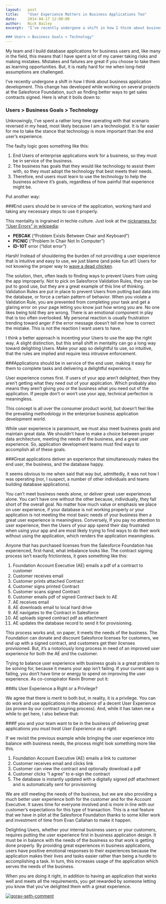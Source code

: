 ```yaml
---
layout:   post
title:    "User Experience Matters in Business Applications Too"
date:     2014-04-17 12:00:00
author:   Nick Bailey
excerpt:  "I’ve recently undergone a shift in how I think about business application development. This change has developed while working on several projects at the Salesforce Foundation, such as finding better ways to get sales contracts signed. Here is what it boils down to:

### Users > Business Goals > Technology"
---
```

My team and I build database applications for business users and, like many in the field, this means that I have spent a lot of my career taking risks and making mistakes. Mistakes and failures are great if you choose to take them as learning opportunities. But, it is really hard for me when long-held assumptions are challenged.

I’ve recently undergone a shift in how I think about business application development. This change has developed while working on several projects at the Salesforce Foundation, such as finding better ways to get sales contracts signed. Here is what it boils down to:

### Users > Business Goals > Technology

Unknowingly, I’ve spent a rather long time operating with that scenario reversed in my head, most likely because I am a technologist. It is far easier for me to take the stance that technology is more important than the end user’s experience.

The faulty logic goes something like this:

1. End Users of enterprise applications work for a business, so they must be in service of the business.
2. The business has goals that they would like technology to assist them with, so they must adopt the technology that best meets their needs.
3. Therefore, end users must learn to use the technology to help the business achieve it’s goals, regardless of how painful that experience might be.

Put another way:

###End users should be in service of the application, working hard and taking any necessary steps to use it properly.

This mentality is ingrained in techie culture. Just look at the [nicknames for “User Errors” in wikipedia](http://en.wikipedia.org/wiki/User_error):

* **PEBCAK** (“Problem Exists Between Chair and Keyboard”)
* **PICNIC** (“Problem In Chair Not In Computer”)
* **ID-10T** error (“Idiot error”)

Harsh! Instead of shouldering the burden of not providing a user experience that is intuitive and easy to use, we just blame (and poke fun at!) Users for not knowing the proper way to [wave a dead chicken](http://dictionary.reference.com/browse/wave+a+dead+chicken).

The solution, then, often leads to finding ways to prevent Users from using the app improperly. Not to pick on Salesforce Validation Rules, they can be put to good use, but they are a great example of this line of thinking. Validation Rules are put in place to prevent Users from putting bad data into the database, or force a certain pattern of behavior. When you violate a Validation Rule, you are prevented from completing your task and get a glaring error on your page letting you know just how wrong you are. No one likes being told they are wrong. There is an emotional component in play that is too often overlooked. My personal reaction is usually frustration trending toward anger if the error message doesn’t tell me how to correct the mistake. This is not the reaction I want users to have.

I think a better approach is incenting your Users to use the app the right way. A slight distinction, but this small shift in mentality can go a long way toward delighting Users. Make your app so delightful to use, so intuitive, that the rules are implied and require less intrusive enforcement.

###Applications should be in service of the end user, making it easy for them to complete tasks and delivering a delightful experience.

User experience comes first. If users of your app aren’t delighted, then they aren’t getting what they need out of your application. Which probably also means they aren’t giving you or the business what you need out of the application. If people don’t or won’t use your app, technical perfection is meaningless.

This concept is all over the consumer product world, but doesn’t feel like the prevailing methodology in the enterprise business application development world.

While user experience is paramount, we must also meet business goals and maintain great data. We shouldn’t have to make a choice between proper data architecture, meeting the needs of the business, and a great user experience. So, application development teams must find ways to accomplish all of these goals.

###Great applications deliver an experience that simultaneously makes the end user, the business, and the database happy.

It seems obvious to me when said that way but, admittedly, it was not how I was operating (nor, I suspect, a number of other individuals and teams building database applications).

You can’t meet business needs alone, or deliver great user experiences alone. You can’t have one without the other because, individually, they fall short of the overall goal. No matter how much value or emphasis we place on user experience, if your database is not working properly or your application is not meeting the most basic needs of your business then a great user experience is meaningless. Conversely, If you pay no attention to user experience, then the Users of your app spend their day frustrated when using your app and are most likely trying to find ways to do their work without using the application, which renders the application meaningless.

Anyone that has purchased licenses from the Salesforce Foundation has experienced, first-hand, what imbalance looks like. The contract signing process isn’t exactly frictionless, it goes something like this:

1. Foundation Account Executive (AE) emails a pdf of a contract to customer
2. Customer receives email
3. Customer prints attached Contract
4. Customer signs printed Contract
5. Customer scans signed Contract
6. Customer emails pdf of signed Contract back to AE
7. AE receives email
8. AE downloads email to local hard drive
9. AE navigates to the Contract in Salesforce
10. AE uploads signed contract pdf as attachment
11. AE updates the database record to send it for provisioning.

This process works and, on paper, it meets the needs of the business. The Foundation can donate and discount Salesforce licenses for customers, we end up with a signed contract, and customers get their licenses provisioned. But, it’s a notoriously long process in need of an improved user experience for both the AE and the customer.

Trying to balance user experience with business goals is a great problem to be solving for, because it means your app isn’t failing. If your current app is failing, you don’t have time or energy to spend on improving the user experience. As co-conspirator Kevin Bromer put it:

###Is User Experience a Right or a Privilege?

We agree that there is merit to both but, in reality, it is a privilege. You can do work and use applications in the absence of a decent User Experience (as proven by our contract signing process). And, while it has taken me a while to get here, I also believe that:

###If you and your team want to be in the business of delivering great applications *you must treat User Experience as a right*.

If we revisit the previous example while bringing the user experience into balance with business needs, the process might look something more like this.

1. Foundation Account Executive (AE) emails a link to customer
2. Customer receives email and clicks link
3. Customer can view the contract and optionally download a pdf
4. Customer clicks “I agree” to e-sign the contract
5. The database is instantly updated with a digitally signed pdf attachment and is automatically sent for provisioning

We are still meeting the needs of the business, but we are also providing a much better user experience both for the customer and for the Account Executive. It saves time for everyone involved and is more in line with our customer’s expectations for this type of transaction. This is a real feature that we have in pilot at the Salesforce Foundation thanks to some killer work and investment of time from Evan Callahan to make it happen.

Delighting Users, whether your internal business users or your customers, requires putting the user experience first in business application design. It must be in balance with the needs of the business so that work is getting done properly. By providing great experiences in business applications, users have positive emotional responses to their experiences because the application makes their lives and tasks easier rather than being a hurdle to accomplishing a task. In turn, this increases usage of the application which serves the needs of the business.

When you are doing it right, in addition to having an application that works well and meets all the requirements, you get rewarded by someone letting you know that you’ve delighted them with a great experience.

[![gorav-seth-comment](http://nickhbailey.files.wordpress.com/2014/04/user__gorav_seth___power_of_us_hub.png?w=590)](http://nickhbailey.files.wordpress.com/2014/04/user__gorav_seth___power_of_us_hub.png?w=590)